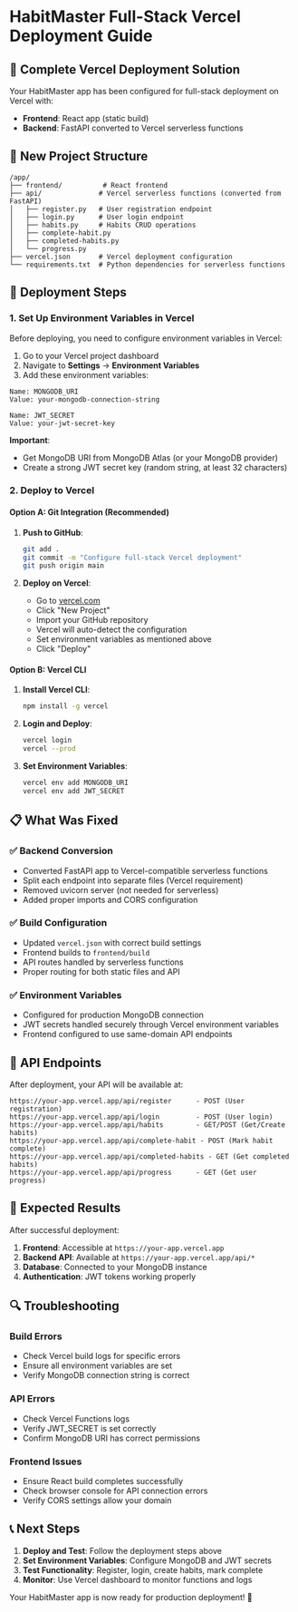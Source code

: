 # HabitMaster Full-Stack Vercel Deployment Guide

## 🎯 Complete Vercel Deployment Solution

Your HabitMaster app has been configured for full-stack deployment on Vercel with:
- **Frontend**: React app (static build)
- **Backend**: FastAPI converted to Vercel serverless functions

## 📁 New Project Structure

```
/app/
├── frontend/          # React frontend
├── api/              # Vercel serverless functions (converted from FastAPI)
│   ├── register.py   # User registration endpoint
│   ├── login.py      # User login endpoint
│   ├── habits.py     # Habits CRUD operations
│   ├── complete-habit.py
│   ├── completed-habits.py
│   └── progress.py
├── vercel.json       # Vercel deployment configuration
└── requirements.txt  # Python dependencies for serverless functions
```

## 🚀 Deployment Steps

### 1. Set Up Environment Variables in Vercel

Before deploying, you need to configure environment variables in Vercel:

1. Go to your Vercel project dashboard
2. Navigate to **Settings** → **Environment Variables**
3. Add these environment variables:

```
Name: MONGODB_URI
Value: your-mongodb-connection-string

Name: JWT_SECRET
Value: your-jwt-secret-key
```

**Important**: 
- Get MongoDB URI from MongoDB Atlas (or your MongoDB provider)
- Create a strong JWT secret key (random string, at least 32 characters)

### 2. Deploy to Vercel

#### Option A: Git Integration (Recommended)

1. **Push to GitHub**:
   ```bash
   git add .
   git commit -m "Configure full-stack Vercel deployment"
   git push origin main
   ```

2. **Deploy on Vercel**:
   - Go to [vercel.com](https://vercel.com)
   - Click "New Project"
   - Import your GitHub repository
   - Vercel will auto-detect the configuration
   - Set environment variables as mentioned above
   - Click "Deploy"

#### Option B: Vercel CLI

1. **Install Vercel CLI**:
   ```bash
   npm install -g vercel
   ```

2. **Login and Deploy**:
   ```bash
   vercel login
   vercel --prod
   ```

3. **Set Environment Variables**:
   ```bash
   vercel env add MONGODB_URI
   vercel env add JWT_SECRET
   ```

## 📋 What Was Fixed

### ✅ Backend Conversion
- Converted FastAPI app to Vercel-compatible serverless functions
- Split each endpoint into separate files (Vercel requirement)
- Removed uvicorn server (not needed for serverless)
- Added proper imports and CORS configuration

### ✅ Build Configuration
- Updated `vercel.json` with correct build settings
- Frontend builds to `frontend/build`
- API routes handled by serverless functions
- Proper routing for both static files and API

### ✅ Environment Variables
- Configured for production MongoDB connection
- JWT secrets handled securely through Vercel environment variables
- Frontend configured to use same-domain API endpoints

## 🔧 API Endpoints

After deployment, your API will be available at:

```
https://your-app.vercel.app/api/register      - POST (User registration)
https://your-app.vercel.app/api/login         - POST (User login)
https://your-app.vercel.app/api/habits        - GET/POST (Get/Create habits)
https://your-app.vercel.app/api/complete-habit - POST (Mark habit complete)
https://your-app.vercel.app/api/completed-habits - GET (Get completed habits)
https://your-app.vercel.app/api/progress      - GET (Get user progress)
```

## 🎉 Expected Results

After successful deployment:

1. **Frontend**: Accessible at `https://your-app.vercel.app`
2. **Backend API**: Available at `https://your-app.vercel.app/api/*`
3. **Database**: Connected to your MongoDB instance
4. **Authentication**: JWT tokens working properly

## 🔍 Troubleshooting

### Build Errors
- Check Vercel build logs for specific errors
- Ensure all environment variables are set
- Verify MongoDB connection string is correct

### API Errors
- Check Vercel Functions logs
- Verify JWT_SECRET is set correctly
- Confirm MongoDB URI has correct permissions

### Frontend Issues
- Ensure React build completes successfully
- Check browser console for API connection errors
- Verify CORS settings allow your domain

## 📞 Next Steps

1. **Deploy and Test**: Follow the deployment steps above
2. **Set Environment Variables**: Configure MongoDB and JWT secrets
3. **Test Functionality**: Register, login, create habits, mark complete
4. **Monitor**: Use Vercel dashboard to monitor functions and logs

Your HabitMaster app is now ready for production deployment! 🚀